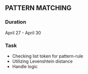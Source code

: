 ## PATTERN MATCHING

### Duration
April 27 - April 30

### Task
+ Checking list token for pattern-rule
+ Utilizing Levenshtein distance
+ Handle logic
